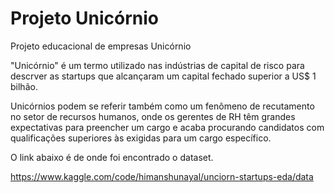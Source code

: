 # Projeto Unicórnio
Projeto educacional de empresas Unicórnio

"Unicórnio" é um termo utilizado nas indústrias de capital de risco para descrver as startups que alcançaram um capital fechado superior a US$ 1 bilhão.

Unicórnios podem se referir também como um fenômeno de recutamento no setor de recursos humanos, onde os gerentes de RH têm grandes expectativas para preencher um cargo e acaba procurando candidatos com qualificações superiores às exigidas para um cargo específico.

O link abaixo é de onde foi encontrado o dataset.

https://www.kaggle.com/code/himanshunayal/unciorn-startups-eda/data
